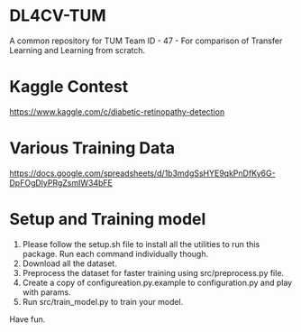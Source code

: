 # DL4CV-TUM
A common repository for TUM Team ID - 47 - For comparison of Transfer Learning and Learning from scratch.

# Kaggle Contest
https://www.kaggle.com/c/diabetic-retinopathy-detection

# Various Training Data
https://docs.google.com/spreadsheets/d/1b3mdgSsHYE9qkPnDfKy6G-DpFOgDlyPRgZsmIW34bFE

# Setup and Training model

1. Please follow the setup.sh file to install all the utilities to run this package. Run each command individually though.
2. Download all the dataset.
3. Preprocess the dataset for faster training using src/preprocess.py file.
4. Create a copy of configureation.py.example to configuration.py and play with params.
5. Run src/train_model.py to train your model.

Have fun.
